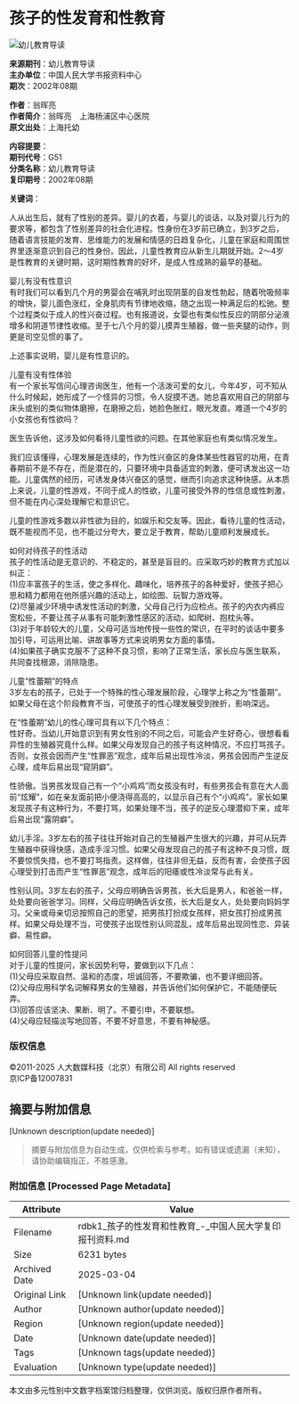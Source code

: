 # 孩子的性发育和性教育

![幼儿教育导读](https://example.com/jpg/cover/150/2002/G510208.jpg)

**来源期刊**：幼儿教育导读  
**主办单位**：中国人民大学书报资料中心  
**期次**：2002年08期  

**作者**：翁晖亮  
**作者简介**：翁晖亮　上海杨浦区中心医院  
**原文出处**：上海托幼  

**内容提要**：  
**期刊代号**：G51  
**分类名称**：幼儿教育导读  
**复印期号**：2002年08期  

**关键词**：

人从出生后，就有了性别的差异。婴儿的衣着，与婴儿的谈话，以及对婴儿行为的要求等，都包含了性别差异的社会化进程。性身份在3岁前已确立，到3岁之后，随着语言技能的发育、思维能力的发展和情感的日趋复杂化，儿童在家庭和周围世界里逐渐意识到自己的性身份。因此，儿童性教育应从新生儿期就开始。2～4岁是性教育的关键时期，这时期性教育的好坏，是成人性成熟的最早的基础。  

婴儿有没有性意识  
有时我们可以看到几个月的男婴会在哺乳时出现阴茎的自发性勃起，随着吮吸频率的增快，婴儿面色涨红，全身肌肉有节律地收缩，随之出现一种满足后的松驰。整个过程类似于成人的性兴奋过程。也有报道说，女婴也有类似性反应的阴部分泌液增多和阴道节律性收缩。至于七八个月的婴儿摸弄生殖器，做一些夹腿的动作，则更是司空见惯的事了。  

上述事实说明，婴儿是有性意识的。  

儿童有没有性体验  
有一个家长写信问心理咨询医生，他有一个活泼可爱的女儿，今年4岁，可不知从什么时候起，她形成了一个怪异的习惯，令人捉摸不透。她总喜欢用自己的阴部与床头或别的类似物体磨擦，在磨擦之后，她脸色胀红，眼光发直。难道一个4岁的小女孩也有性欲吗？  

医生告诉他，这涉及如何看待儿童性欲的问题。在其他家庭也有类似情况发生。  

我们应该懂得，心理发展是连续的，作为性兴奋区的身体某些性器官的功用，在青春期前不是不存在，而是潜在的，只要环境中具备适宜的刺激，便可诱发出这一功能。儿童偶然的经历，可诱发身体兴奋区的感觉，继而引向追求这种快感。从本质上来说，儿童的性游戏，不同于成人的性欲，儿童可接受外界的性信息或性刺激，但不能在内心深处理解它和意识它。  

儿童的性游戏多数以非性欲为目的，如娱乐和交友等。因此，看待儿童的性活动，既不能视而不见，也不能过分夸大，要立足于教育，帮助儿童顺利发展成长。  

如何对待孩子的性活动  
孩子的性活动是无意识的、不稳定的，甚至是盲目的。应采取巧妙的教育方式加以纠正：  
(1)应丰富孩子的生活，使之多样化、趣味化，培养孩子的各种爱好，使孩子把心思和精力都用在他所感兴趣的活动上，如绘图、玩智力游戏等。  
(2)尽量减少环境中诱发性活动的刺激，父母自己行为应检点。孩子的内衣内裤应宽松些，不要让孩子从事有可能刺激性感区的活动，如爬树、抱枕头等。  
(3)对于年龄较大的儿童，父母可适当地传授一些性的常识，在平时的谈话中要多加引导，可运用比喻、讲故事等方式来说明男女方面的事情。  
(4)如果孩子确实克服不了这种不良习惯，影响了正常生活，家长应与医生联系，共同查找根源，消除隐患。  

儿童“性蕾期”的特点  
3岁左右的孩子，已处于一个特殊的性心理发展阶段，心理学上称之为“性蕾期”。如果父母在这个阶段教育不当，可使孩子的性心理发展受到挫折，影响深远。  

在“性蕾期”幼儿的性心理可具有以下几个特点：  
性好奇。当幼儿开始意识到有男女性别的不同之后，可能会产生好奇心，很想看看异性的生殖器究竟什么样。如果父母发现自己的孩子有这种情况，不应打骂孩子。否则，女孩会因而产生“性罪恶”观念，成年后易出现性冷淡，男孩会因而产生逆反心理，成年后易出现“窥阴癖”。  

性骄傲。当男孩发现自己有一个“小鸡鸡”而女孩没有时，有些男孩会有意在大人面前“炫耀”，如在亲友面前把小便浇得高高的，以显示自己有个“小鸡鸡”。家长如果发现孩子有这种行为，不要打骂，如果处理不当，孩子的逆反心理潜抑下来，成年后易出现“露阴癖”。  

幼儿手淫。3岁左右的孩子往往开始对自己的生殖器产生很大的兴趣，并可从玩弄生殖器中获得快感，造成手淫习惯。如果父母发现自己的孩子有这种不良习惯，既不要惊慌失措，也不要打骂指责。这样做，往往非但无益，反而有害，会使孩子因心理受到打击而产生“性罪恶”观念，成年后的阳痿或性冷淡常与此有关。  

性别认同。3岁左右的孩子，父母应明确告诉男孩，长大后是男人，和爸爸一样，处处要向爸爸学习。同样，父母应明确告诉女孩，长大后是女人，处处要向妈妈学习。父亲或母亲切忌按照自己的愿望，把男孩打扮成女孩样，把女孩打扮成男孩样。如果父母处理不当，可使孩子出现性别认同混乱，成年后易出现同性恋、异装癖、易性癖。  

如何回答儿童的性提问  
对于儿童的性提问，家长因势利导，要做到以下几点：  
(1)父母应采取自然、温和的态度，坦诚回答，不要欺骗，也不要详细回答。  
(2)父母应用科学名词解释男女的生殖器，并告诉他们如何保护它，不能随便玩弄。  
(3)回答应该坚决、果断、明了。不要引申，不要联想。  
(4)父母应轻描淡写地回答，不要不好意思，不要有神秘感。  

### 版权信息
©2011-2025 人大数媒科技（北京）有限公司 All rights reserved  
京ICP备12007831
<!-- tcd_original_link http://rdbk1.ynlib.cn:6251/Qk/Paper/201039 -->


## 摘要与附加信息

<!-- tcd_abstract -->
[Unknown description(update needed)]
<!-- tcd_abstract_end -->

> 摘要与附加信息为自动生成，仅供检索与参考。如有错误或遗漏（未知），请协助编辑指正，不胜感激。

### 附加信息 [Processed Page Metadata]

| Attribute       | Value                                  |
|-----------------|----------------------------------------|
| Filename        | rdbk1_孩子的性发育和性教育_-_中国人民大学复印报刊资料.md                             |
| Size            | 6231 bytes                           |
| Archived Date   | 2025-03-04                             |
| Original Link   | [Unknown link(update needed)]                       |
| Author          | [Unknown author(update needed)]                               |
| Region          | [Unknown region(update needed)]                               |
| Date            | [Unknown date(update needed)]                                 |
| Tags            | [Unknown tags(update needed)]                                 |
| Evaluation            | [Unknown type(update needed)]                                 |
<!-- tcd_table_end -->

本文由多元性别中文数字档案馆归档整理，仅供浏览。版权归原作者所有。
